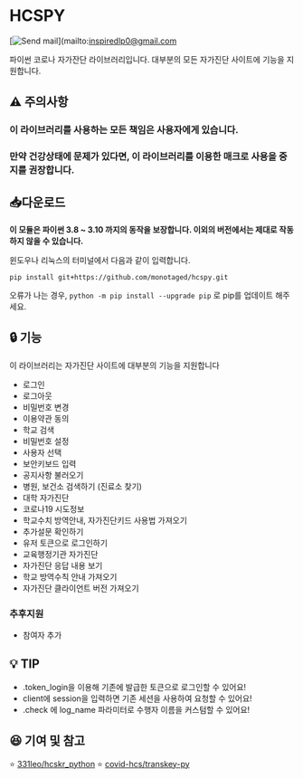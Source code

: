 # HCSPY

[![Send mail](https://img.shields.io/badge/-monotaged@protonmail.com-63d863?style=flat-square&logo=gmail&logoColor=white&link=mailto:monotaged@protonmail.com)](mailto:inspiredlp0@gmail.com

파이썬 코로나 자가잔단 라이브러리입니다. 대부분의 모든 자가진단 사이트에 기능을 지원합니다.

## ⚠️ 주의사항

### 이 라이브러리를 사용하는 모든 책임은 사용자에게 있습니다.
### 만약 건강상태에 문제가 있다면, 이 라이브러리를 이용한 매크로 사용을 중지를 권장합니다.


## 📥다운로드

**이 모듈은 파이썬 3.8 ~ 3.10 까지의 동작을 보장합니다.
이외의 버전에서는 제대로 작동하지 않을 수 있습니다.**

윈도우나 리눅스의 터미널에서 다음과 같이 입력합니다.

```shell
pip install git+https://github.com/monotaged/hcspy.git
```

오류가 나는 경우, `python -m pip install --upgrade pip` 로 pip를 업데이트 해주세요.

## 🔒 기능

이 라이브러리는 자가진단 사이트에 대부분의 기능을 지원합니다

- 로그인
- 로그아웃
- 비밀번호 변경
- 이용약관 동의
- 학교 검색
- 비밀번호 설정
- 사용자 선택
- 보안키보드 입력
- 공지사항 불러오기
- 병원, 보건소 검색하기 (진료소 찾기)
- 대학 자가진단
- 코로나19 시도정보
- 학교수치 방역안내, 자가진단키드 사용법 가져오기
- 추가설문 확인하기
- 유저 토큰으로 로그인하기
- 교육행정기관 자가진단
- 자가진단 응답 내용 보기
- 학교 방역수칙 안내 가져오기
- 자가진단 클라이언트 버전 가져오기

### 추후지원
- 참여자 추가

## 💡 TIP
- <HCSClient>.token_login을 이용해 기존에 발급한 토큰으로 로그인할 수 있어요!
- client에 session을 입력하면 기존 세션을 사용하여 요청할 수 있어요!
- <User>.check 에 log_name 파라미터로 수행자 이름을 커스텀할 수 있어요!

## 😆 기여 및 참고

⭐ [331leo/hcskr_python](https://github.com/331leo/hcskr_python)
⭐ [covid-hcs/transkey-py](https://github.com/covid-hcs/transkey-py)








